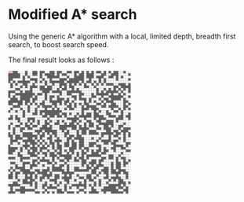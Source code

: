 # Modified A* search
Using the generic A* algorithm with a local, limited depth, breadth first search, to boost search speed.

The final result looks as follows :

<img src="./path.gif" width="250" heigth="250">
